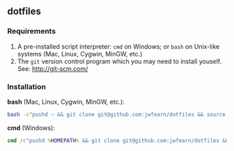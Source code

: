 ## dotfiles

### Requirements
1. A pre-installed script interpreter: `cmd` on Windows; or `bash` on Unix-like systems (Mac, Linux, Cygwin, MinGW, etc.)
1. The `git` version control program which you may need to install youself.  See: http://git-scm.com/

### Installation
**bash** (Mac, Linux, Cygwin, MinGW, etc.):
```bash
bash -c"pushd ~ && git clone git@github.com:jwfearn/dotfiles && source dotfiles/install.sh && popd"
```
**cmd** (Windows):
```bat
cmd /c"pushd %HOMEPATH% && git clone git@github.com:jwfearn/dotfiles && call dotfiles/install.bat && popd"
```
